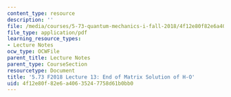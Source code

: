 ```yaml
---
content_type: resource
description: ''
file: /media/courses/5-73-quantum-mechanics-i-fall-2018/4f12e80f82e6a40635247758d61b0bb0_MIT5_73F18_Lec13.pdf
file_type: application/pdf
learning_resource_types:
- Lecture Notes
ocw_type: OCWFile
parent_title: Lecture Notes
parent_type: CourseSection
resourcetype: Document
title: '5.73 F2018 Lecture 13: End of Matrix Solution of H-O'
uid: 4f12e80f-82e6-a406-3524-7758d61b0bb0
---
```

